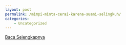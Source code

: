 ```yaml
---
layout: post
permalink: /mimpi-minta-cerai-karena-suami-selingkuh/
categories:
    - Uncategorized
---
```


[Baca Selengkapnya](/09)